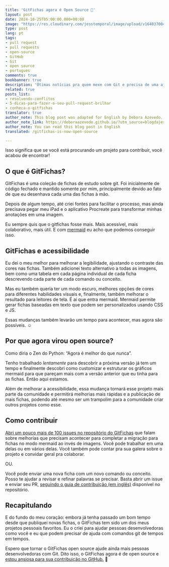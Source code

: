 ```yaml
---
title: 'GitFichas agora é Open Source 🎉'
layout: post
date: 2024-10-25T05:00:00.000+00:00
image: "https://res.cloudinary.com/jesstemporal/image/upload/v1640370040/covers/variados_aanizj.png"
type: post
lang: pt
tags:
- pull request
- pull requests
- open-source
- GitHub
- Git
- open source
- portugues
comments: true
bookbanner: true
description: 'Ótimas notícias pra quem mexe com Git e precisa de uma ajudinha de vez em quando 🤩'
related: true
posts_list:
- resolvendo-conflitos
- 5-dicas-para-fazer-o-seu-pull-request-brilhar
- conheca-o-gitfichas
translator: true
author_note: This blog post was adapted for English by Debora Azevedo.
author_note_link: https://deboraazevedo.github.io/?utm_source=blogdajess
author_note: You can read this blog post in English
translated: /gitfichas-is-now-open-source

---
```


Isso significa que se você está procurando um projeto para contribuir, você acabou de encontrar!

## O que é GitFichas?

GitFichas é uma coleção de fichas de estudo sobre git. Foi inicialmente de código fechado e mantido somente por mim, principalmente devido ao fato de que eu desenhava cada uma das fichas à mão.

Depois de algum tempo, até criei fontes para facilitar o processo, mas ainda precisava pegar meu iPad e o aplicativo Procreate para transformar minhas anotações em uma imagem.

Eu sempre quis que o gitfichas fosse mais. Mais acessível, mais colaborativo, mais útil. E com [mermaid](https://mermaid.js.org) eu acho que podemos conseguir isso.

## GitFichas e acessibilidade

Eu dei o meu melhor para melhorar a legibilidade, ajustando o contraste das cores nas fichas. Também adicionei texto alternativo a todas as imagens, bem como uma tabela em cada página individual de cada ficha descrevendo cada parte de cada comando ou conceito.

Mas eu também queria ter um modo escuro, melhores opções de cores para diferentes habilidades visuais e, finalmente, também melhorar o resultado para leitores de tela. É aí que entra mermaid. Mermaid permite gerar fichas baseadas em texto que podem ser personalizados usando CSS e JS.

Essas mudanças também levarão um tempo para acontecer, mas agora são possíveis. ☺️

## Por que agora virou open source?

Como diria o Zen do Python: “Agora é melhor do que nunca”.

Tenho trabalhado *lentamente* para descobrir a próxima versão já tem um tempo e finalmente descobri como customizar e estruturar os gráficos mermaid para que pareçam mais com a versão anterior que eu tinha para as fichas. Então aqui estamos.

Além de melhorar a acessibilidade, essa mudança tornará esse projeto mais parte da comunidade e permitirá melhorias mais rápidas e a publicação de mais fichas, podendo até mesmo ser um trampolim para a comunidade criar outros projetos como esse.

## Como contribuir

[Abri um pouco mais de 100 issues no repositório do GitFichas](https://github.com/jtemporal/gitfichas/issues) que falam sobre melhorias que precisam acontecer para completar a migração para fichas no modo mermaid ao invés de imagens. Você pode trabalhar em uma delas ou em vários delas. Você também pode contar pra sua galera sobre o projeto e convidar geral pra colaborar.

OU.

Você pode enviar uma nova ficha com um novo comando ou conceito. Posso te ajudar a revisar e refinar palavras se precisar. Basta abrir um issue e enviar seu PR, [seguindo o guia de contribuição (em inglês)](https://github.com/jtemporal/gitfichas/blob/main/CONTRIBUTING.md) disponível no repositório.

## Recapitulando

E do fundo do meu coração: embora já tenha passado um bom tempo desde que publiquei novas fichas, o GitFichas tem sido um dos meus projetos pessoais favoritos. Eu o criei para ajudar pessoas desenvolvedoras como você e eu que podem precisar de ajuda com comandos git de tempos em tempos.

Espero que tornar o GitFichas open source ajude ainda mais pessoas desenvolvedoras com Git. Dito isso, o GitFichas agora é de open source e [estou ansiosa para sua contribuição no GitHub.](https://github.com/jtemporal/gitfichas) 🎉